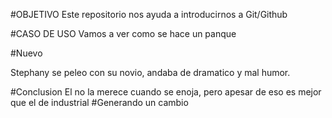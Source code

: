 #OBJETIVO
Este repositorio nos ayuda a introducirnos a Git/Github

#CASO DE USO
Vamos a ver como se hace un panque 


#Nuevo

Stephany se peleo con su novio, andaba de dramatico y mal humor.

#Conclusion
El no la merece cuando se enoja, pero apesar de eso es mejor que el de industrial
#Generando un cambio
